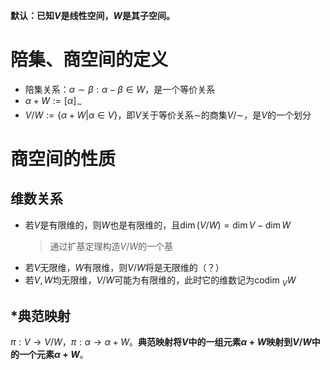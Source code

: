 **默认：已知$V$是线性空间，$W$是其子空间。**
# 陪集、商空间的定义
- 陪集关系：$\alpha\sim \beta :\alpha-\beta\in W$，是一个等价关系
- $\alpha+W:=[\alpha]_\sim$
- $V/W:=\{\alpha+W|\alpha\in V\}$，即$V$关于等价关系$\sim$的商集$V/\sim$，是$V$的一个划分

# 商空间的性质

## 维数关系
- 若$V$是有限维的，则$W$也是有限维的，且$\dim (V/W)=\dim V-\dim W$
  > 通过扩基定理构造$V/W$的一个基
- 若$V$无限维，$W$有限维，则$V/W$将是无限维的（？）
- 若$V,W$均无限维，$V/W$可能为有限维的，此时它的维数记为$\text{codim }_V W$
## \*典范映射
$\pi :V\to V/W$，$\pi: \alpha \to \alpha+W$。**典范映射将$V$中的一组元素$\alpha+W$映射到$V/W$中的一个元素$\alpha+W$**。
